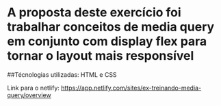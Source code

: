 # A proposta deste exercício foi trabalhar conceitos de media query em conjunto com display flex para tornar o layout mais responsível

##Técnologias utilizadas:
    HTML e CSS

Link para o netlify: https://app.netlify.com/sites/ex-treinando-media-query/overview